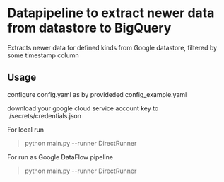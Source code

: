 # Datapipeline to extract newer data from datastore to BigQuery

Extracts newer data for defined kinds from Google datastore, filtered by some timestamp column

## Usage

configure config.yaml as by provideded config_example.yaml

download your google cloud service account key to ./secrets/credentials.json

For local run
> python main.py --runner DirectRunner 

For run as Google DataFlow pipeline
> python main.py --runner DirectRunner 